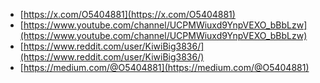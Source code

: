 - [https://x.com/O5404881](https://x.com/O5404881)
- [https://www.youtube.com/channel/UCPMWiuxd9YnpVEXO_bBbLzw](https://www.youtube.com/channel/UCPMWiuxd9YnpVEXO_bBbLzw)
- [https://www.reddit.com/user/KiwiBig3836/](https://www.reddit.com/user/KiwiBig3836/)
- [https://medium.com/@O5404881](https://medium.com/@O5404881)
